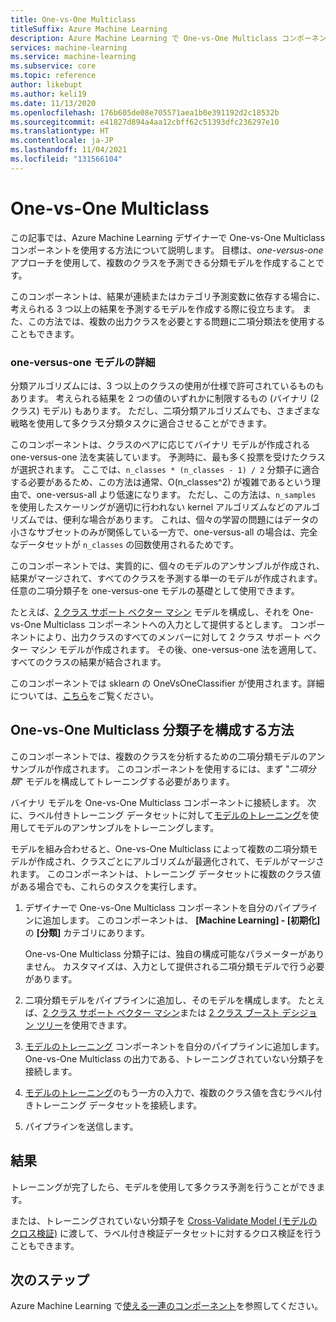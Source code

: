 ```yaml
---
title: One-vs-One Multiclass
titleSuffix: Azure Machine Learning
description: Azure Machine Learning で One-vs-One Multiclass コンポーネントを使用して、二項分類モデルのアンサンブルから多クラス分類モデルを作成する方法を説明します。
services: machine-learning
ms.service: machine-learning
ms.subservice: core
ms.topic: reference
author: likebupt
ms.author: keli19
ms.date: 11/13/2020
ms.openlocfilehash: 176b605de08e705571aea1b0e391192d2c18532b
ms.sourcegitcommit: e41827d894a4aa12cbff62c51393dfc236297e10
ms.translationtype: HT
ms.contentlocale: ja-JP
ms.lasthandoff: 11/04/2021
ms.locfileid: "131566104"
---
```

# <a name="one-vs-one-multiclass"></a>One-vs-One Multiclass

この記事では、Azure Machine Learning デザイナーで One-vs-One Multiclass コンポーネントを使用する方法について説明します。 目標は、*one-versus-one* アプローチを使用して、複数のクラスを予測できる分類モデルを作成することです。

このコンポーネントは、結果が連続またはカテゴリ予測変数に依存する場合に、考えられる 3 つ以上の結果を予測するモデルを作成する際に役立ちます。 また、この方法では、複数の出力クラスを必要とする問題に二項分類法を使用することもできます。

### <a name="more-about-one-versus-one-models"></a>one-versus-one モデルの詳細

分類アルゴリズムには、3 つ以上のクラスの使用が仕様で許可されているものもあります。 考えられる結果を 2 つの値のいずれかに制限するもの (バイナリ (2 クラス) モデル) もあります。 ただし、二項分類アルゴリズムでも、さまざまな戦略を使用して多クラス分類タスクに適合させることができます。 

このコンポーネントは、クラスのペアに応じてバイナリ モデルが作成される one-versus-one 法を実装しています。 予測時に、最も多く投票を受けたクラスが選択されます。 ここでは、`n_classes * (n_classes - 1) / 2` 分類子に適合する必要があるため、この方法は通常、O(n_classes^2) が複雑であるという理由で、one-versus-all より低速になります。 ただし、この方法は、`n_samples` を使用したスケーリングが適切に行われない kernel アルゴリズムなどのアルゴリズムでは、便利な場合があります。 これは、個々の学習の問題にはデータの小さなサブセットのみが関係している一方で、one-versus-all の場合は、完全なデータセットが `n_classes` の回数使用されるためです。

このコンポーネントでは、実質的に、個々のモデルのアンサンブルが作成され、結果がマージされて、すべてのクラスを予測する単一のモデルが作成されます。 任意の二項分類子を one-versus-one モデルの基礎として使用できます。  

たとえば、[2 クラス サポート ベクター マシン](two-class-support-vector-machine.md) モデルを構成し、それを One-vs-One Multiclass コンポーネントへの入力として提供するとします。 コンポーネントにより、出力クラスのすべてのメンバーに対して 2 クラス サポート ベクター マシン モデルが作成されます。 その後、one-versus-one 法を適用して、すべてのクラスの結果が結合されます。  

このコンポーネントでは sklearn の OneVsOneClassifier が使用されます。詳細については、[こちら](https://scikit-learn.org/stable/modules/generated/sklearn.multiclass.OneVsOneClassifier.html)をご覧ください。

## <a name="how-to-configure-the-one-vs-one-multiclass-classifier"></a>One-vs-One Multiclass 分類子を構成する方法  

このコンポーネントでは、複数のクラスを分析するための二項分類モデルのアンサンブルが作成されます。 このコンポーネントを使用するには、まず "*二項分類*" モデルを構成してトレーニングする必要があります。 

バイナリ モデルを One-vs-One Multiclass コンポーネントに接続します。 次に、ラベル付きトレーニング データセットに対して[モデルのトレーニング](train-model.md)を使用してモデルのアンサンブルをトレーニングします。

モデルを組み合わせると、One-vs-One Multiclass によって複数の二項分類モデルが作成され、クラスごとにアルゴリズムが最適化されて、モデルがマージされます。 このコンポーネントは、トレーニング データセットに複数のクラス値がある場合でも、これらのタスクを実行します。

1. デザイナーで One-vs-One Multiclass コンポーネントを自分のパイプラインに追加します。 このコンポーネントは、 **[Machine Learning] - [初期化]** の **[分類]** カテゴリにあります。

   One-vs-One Multiclass 分類子には、独自の構成可能なパラメーターがありません。 カスタマイズは、入力として提供される二項分類モデルで行う必要があります。

2. 二項分類モデルをパイプラインに追加し、そのモデルを構成します。 たとえば、[2 クラス サポート ベクター マシン](two-class-support-vector-machine.md)または [2 クラス ブースト デシジョン ツリー](two-class-boosted-decision-tree.md)を使用できます。

3. [モデルのトレーニング](train-model.md) コンポーネントを自分のパイプラインに追加します。 One-vs-One Multiclass の出力である、トレーニングされていない分類子を接続します。

4. [モデルのトレーニング](train-model.md)のもう一方の入力で、複数のクラス値を含むラベル付きトレーニング データセットを接続します。

5. パイプラインを送信します。

## <a name="results"></a>結果

トレーニングが完了したら、モデルを使用して多クラス予測を行うことができます。

または、トレーニングされていない分類子を [Cross-Validate Model (モデルのクロス検証)](cross-validate-model.md) に渡して、ラベル付き検証データセットに対するクロス検証を行うこともできます。


## <a name="next-steps"></a>次のステップ

Azure Machine Learning で[使える一連のコンポーネント](component-reference.md)を参照してください。 
